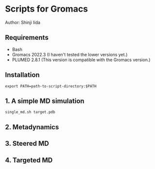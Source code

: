 # Scripts for Gromacs 
Author: Shinji Iida

## Requirements
- Bash 
- Gromacs 2022.3 (I haven't tested the lower versions yet.)
- PLUMED 2.8.1 (This version is compatible with the Gromacs version.)

## Installation
```
export PATH=path-to-script-directory:$PATH
```

## 1. A simple MD simulation
```
single_md.sh target.pdb
```

## 2. Metadynamics


## 3. Steered MD


## 4. Targeted MD 

